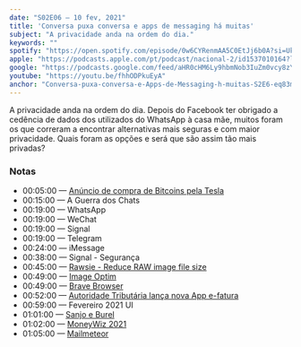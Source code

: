 ```yaml
---
date: "S02E06 — 10 fev, 2021"
title: 'Conversa puxa conversa e apps de messaging há muitas'
subject: "A privacidade anda na ordem do dia."
keywords: ""
spotify: "https://open.spotify.com/episode/0w6CYRenmAA5C0EtJj6b0A?si=UkNI7wQ4Rt2xP33AvMUchA"
apple: "https://podcasts.apple.com/pt/podcast/nacional-2/id1537010164?l=en&i=1000508525693"
google: "https://podcasts.google.com/feed/aHR0cHM6Ly9hbmNob3IuZm0vcy8zYzVjOWFjYy9wb2RjYXN0L3Jzcw/episode/NTQzNjYyMjctYTcyMy00YTBjLWE4MmYtNzhhYWEzNjgyMGJi?sa=X&ved=0CAYQkfYCahcKEwiw66--z-HuAhUAAAAAHQAAAAAQAg"
youtube: "https://youtu.be/fhhODPkuEyA"
anchor: "Conversa-puxa-conversa-e-Apps-de-Messaging-h-muitas-S2E6-eq83mi"
---
```


A privacidade anda na ordem do dia. Depois do Facebook ter obrigado a cedência de dados dos utilizados do WhatsApp à casa mãe, muitos foram os que correram a encontrar alternativas mais seguras e com maior privacidade. Quais foram as opções e será que são assim tão mais privadas?

### Notas

* 00:05:00​ — [Anúncio de compra de Bitcoins pela Tesla](https://eco.sapo.pt/2021/02/08/tesla-investe-15-mil-milhoes-de-dolares-na-bitcoin-moeda-virtual-dispara-para-recorde/)
* 00:15:00​ — A Guerra dos Chats
* 00:19:00​ — WhatsApp
* 00:19:00​ — WeChat
* 00:19:00​ — Signal
* 00:19:00​ — Telegram
* 00:24:00​ — iMessage
* 00:38:00​ — Signal - Segurança
* 00:45:00​ — [Rawsie - Reduce RAW image file size](https://rawsie.co/)
* 00:49:00​ — [Image Optim](https://imageoptim.com)
* 00:49:00​ — [Brave Browser](https://brave.com)
* 00:52:00​ — [Autoridade Tributária lança nova App e-fatura](https://info.portaldasfinancas.gov.pt/pt/destaques/Paginas/App_e_fatura_campanha_irs.aspx)
* 00:59:00​ — Fevereiro 2021 UI
* 01:01:00​ — [Sanjo e Burel](http://jornal-t.pt/noticia/sanjo-e-burel-juntam-se-para-lancar-linha-de-sapatilhas/)
* 01:02:00​ — [MoneyWiz 2021](https://www.wiz.money)
* 01:05:00​ — [Mailmeteor](https://mailmeteor.com)